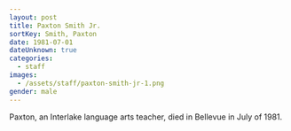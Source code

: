 ```yaml
---
layout: post
title: Paxton Smith Jr.
sortKey: Smith, Paxton
date: 1981-07-01
dateUnknown: true
categories:
  - staff
images:
  - /assets/staff/paxton-smith-jr-1.png
gender: male
---
```

Paxton, an Interlake language arts teacher, died in Bellevue in July of 1981.
